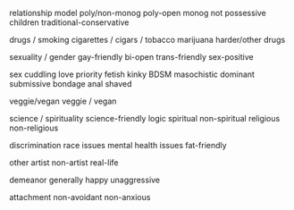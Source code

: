 relationship model
	poly/non-monog
	poly-open
	monog
	not possessive
	children
	traditional-conservative

drugs / smoking
	cigarettes / cigars / tobacco
	marijuana
	harder/other drugs

sexuality / gender
	gay-friendly
	bi-open
	trans-friendly
	sex-positive

sex
	cuddling
	love priority
	fetish
	kinky
	BDSM
	masochistic
	dominant
	submissive
	bondage
	anal
	shaved

veggie/vegan
	veggie / vegan

science / spirituality
	science-friendly
	logic
	spiritual
	non-spiritual
	religious
	non-religious

discrimination
	race issues
	mental health issues
	fat-friendly

other
	artist
	non-artist
	real-life

demeanor
	generally happy
	unaggressive

attachment
	non-avoidant
	non-anxious